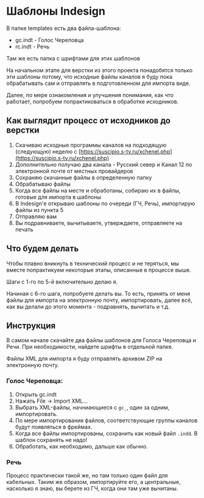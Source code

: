 # Шаблоны Indesign
В папке templates есть два файла-шаблона: 
- gc.indt - Голос Череповца
- rc.indt - Речь

Там же есть папка с шрифтами для этих шаблонов

На начальном этапе для верстки из этого проекта понадобятся только эти шаблоны потому, что исходные файлы каналов я буду пока обрабатывать сам и отправлять в подготовленном для импорта виде.

Далее, по мере ознакомления и улучшения понимания, как что работает, попробуем попрактиковаться в обработке исходников. 

## Как выглядит процесс от исходников до верстки

1. Скачиваю исходные программы каналов на подходящую (следующую) неделю с [https://suscipio.s-tv.ru/xchenel.php](https://suscipio.s-tv.ru/xchenel.php)
2. Дополнительно получаю два канала - Русский север и Канал 12 по электронной почте от местных провайдеров
3. Сохраняю скачанные файлы в определенную папку
4. Обрабатываю файлы
5. Когда все файлы на месте и обработаны, собираю их в файлы, готовые для импорта в шаблоны
6. В Indesign'е открываю шаблоны по очереди (ГЧ, Речь), импортирую файлы из пункта 5
7. Отправляю вам
8. Вы подравниваете, вычитываете, утверждаете, отправляете на печать

## Что будем делать

Чтобы плавно вникнуть в технический процесс и не теряться, мы вместе попрактикуем некоторые этапы, описанные в процессе выше.

Шаги с 1-го по 5-й включительно делаю я.

Начиная с 6-го шага, попробуете делать вы. То есть, принять от меня файлы для импорта на электронную почту, импортировать, далее всё, как вы делали до этого момента - подравнять, вычитать и т.д.


## Инструкция

В самом начале скачайте два файлы шаблонов для Голоса Череповца и Речи. При необходимости, найдете шрифты в отдельной папке.

Файлы XML для импорта я буду отправлять архивом ZIP на электронную почту.

### Голос Череповца:

1. Открыть gc.indt
2. Нажать File -> Import XML...
3. Выбрать XML-файлы, начниающиеся с `gc_`, один за одним, импортировать.
4. По мере импортирования файлов, соответствующие группы каналов будут появляться в фреймах.
5. Когда все файлы импортированы, сохранить как новый файл `.indd`. В шаблон сохранять не надо!
6. Обработать, как необходимо, дальше как обычно.


### Речь
Процесс практически такой же, но там только один файл для кабельных. Таким же образом, импортируйте его, а центральные, насколько я знаю, вы берете из ГЧ, когда они там уже вычитаны.

